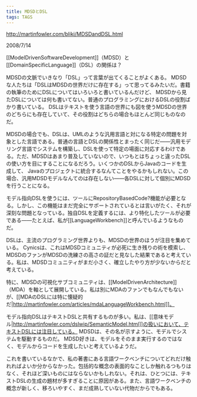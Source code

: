 ```yaml
---
title: MDSDとDSL
tags: TAGS
---
```


http://martinfowler.com/bliki/MDSDandDSL.html

2008/7/14

[[ModelDrivenSoftwareDevelopment]]（MDSD）と[[DomainSpecificLanguage]]（DSL）の関係は？

MDSDの文脈でいきなり「DSL」って言葉が出てくることがよくある。 MDSDな人たちは「DSLはMDSDの世界だけに存在する」って思ってるみたいだ。書籍の執筆のためにDSLについてはいろいろと書いているんだけど、 MDSDから見たDSLについては何も書いてない。普通のプログラミングにおけるDSLの役割ばかり書いている。 DSLはテキストを使う言語の世界にも図を使うMDSDの世界のどちらにも存在していて、その役割はどちらの場合もほとんど同じものなのだ。

MDSDの場合でも、DSLは、UMLのような汎用言語と対になる特定の問題を対象とした言語である。普通の言語とDSLの関係性とまったく同じだ——汎用モデリング言語でシステムを構築し、DSLを使って特定の場面に対応するわけである。ただ、MDSDはあまり普及していないので、いつもとはちょっと違ったDSLの使い方を目にすることになるだろう。いくつかのDSLからJavaのコードを生成して、 Javaのプロジェクトに統合するなんてことをやるかもしれない。この場合、汎用MDSDモデルなんてのは存在しない——各DSLに対して個別にMDSDを行うことになる。

モデル指向DSLを使うには、ツールにRepositoryBasedCode?機能が必要となる。しかし、この機能はまだ完全にサポートされているとは言いがたく、それが深刻な問題となっている。独自DSLを定義するには、より特化したツールが必要である——たとえば、私が[[LanguageWorkbench]]と呼んでいるようなものだ。

DSLは、主流のプログラミング世界よりも、MDSDの世界のほうが注目を集めている。 Cynicsは、これはMDSDコミュニティが必死に生き残りの術を模索し、MDSDのファンがMDSDの洗練さの高さの証だと見なした結果であると考えている。私は、MDSDコミュニティがまだ小さく、確立したやり方が少ないからだと考えている。

特に、MDSDの可視化サブコミュニティは、[[ModelDrivenArchitecture]]（MDA）を軸として展開している。私は別にMDAのファンでもなんでもないが、[[MDAのDSLには特に懐疑的だ|http://martinfowler.com/articles/mdaLanguageWorkbench.html]]。

モデル指向DSLはテキストDSLと共有するものが多い。私は、[[意味モデル|http://martinfowler.com/dslwip/SemanticModel.html]]の扱いにおいて、テキストDSLには注目している。 MDSDは、その名が示すように、モデルでシステムを駆動するものだ。 MDSD好きは、モデルをそのまま実行するのではなく、モデルからコードを生成したいと考えているようだ。

これを書いているなかで、私の著書にある言語ワークベンチについてどれだけ触れればよいか分からなかった。包括的な概念の表面的なことしか触れるつもりはなく、それほど深いものにはならないかもしれない。それは、ひとつには、テキストDSLの生成の題材が多すぎることに原因がある。また、言語ワークベンチの概念が新しく、移ろいやすく、まだ成熟していない代物だからでもある。
